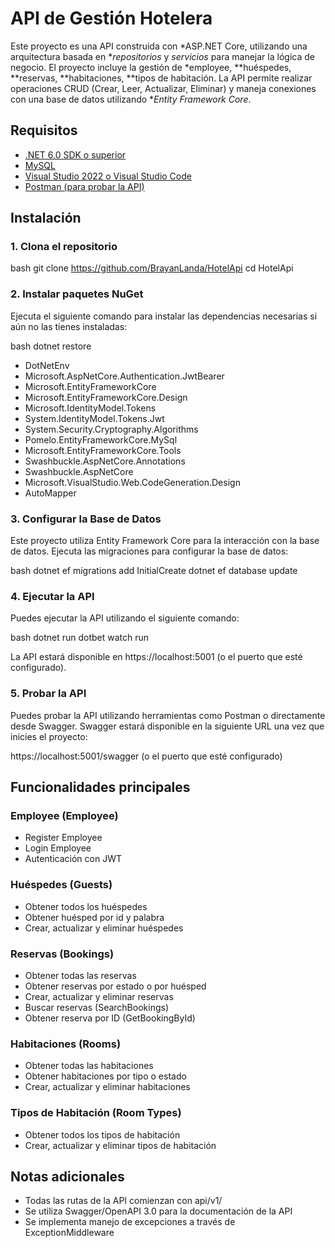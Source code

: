 # API de Gestión Hotelera

Este proyecto es una API construida con *ASP.NET Core, utilizando una arquitectura basada en **repositorios* y *servicios* para manejar la lógica de negocio. El proyecto incluye la gestión de *employee, **huéspedes, **reservas, **habitaciones, **tipos de habitación. La API permite realizar operaciones CRUD (Crear, Leer, Actualizar, Eliminar) y maneja conexiones con una base de datos utilizando **Entity Framework Core*.

## Requisitos

- [.NET 6.0 SDK o superior](https://dotnet.microsoft.com/download/dotnet/6.0)
- [MySQL](https://www.mysql.com/downloads/)
- [Visual Studio 2022 o Visual Studio Code](https://visualstudio.microsoft.com/)
- [Postman (para probar la API)](https://www.postman.com/)

## Instalación

### 1. Clona el repositorio

bash
git clone https://github.com/BrayanLanda/HotelApi
cd HotelApi 


### 2. Instalar paquetes NuGet
Ejecuta el siguiente comando para instalar las dependencias necesarias si aún no las tienes instaladas:

bash
dotnet restore


- DotNetEnv
- Microsoft.AspNetCore.Authentication.JwtBearer
- Microsoft.EntityFrameworkCore
- Microsoft.EntityFrameworkCore.Design
- Microsoft.IdentityModel.Tokens
- System.IdentityModel.Tokens.Jwt
- System.Security.Cryptography.Algorithms
- Pomelo.EntityFrameworkCore.MySql
- Microsoft.EntityFrameworkCore.Tools
- Swashbuckle.AspNetCore.Annotations
- Swashbuckle.AspNetCore
- Microsoft.VisualStudio.Web.CodeGeneration.Design
- AutoMapper

### 3. Configurar la Base de Datos
Este proyecto utiliza Entity Framework Core para la interacción con la base de datos. Ejecuta las migraciones para configurar la base de datos:

bash
dotnet ef migrations add InitialCreate
dotnet ef database update


### 4. Ejecutar la API
Puedes ejecutar la API utilizando el siguiente comando:

bash
dotnet run 
dotbet watch run


La API estará disponible en https://localhost:5001 (o el puerto que esté configurado).

### 5. Probar la API
Puedes probar la API utilizando herramientas como Postman o directamente desde Swagger. Swagger estará disponible en la siguiente URL una vez que inicies el proyecto:

https://localhost:5001/swagger (o el puerto que esté configurado)

## Funcionalidades principales

### Employee (Employee)
- Register Employee
- Login Employee
- Autenticación con JWT

### Huéspedes (Guests)
- Obtener todos los huéspedes
- Obtener huésped por id y palabra 
- Crear, actualizar y eliminar huéspedes

### Reservas (Bookings)
- Obtener todas las reservas
- Obtener reservas por estado o por huésped
- Crear, actualizar y eliminar reservas
- Buscar reservas (SearchBookings)
- Obtener reserva por ID (GetBookingById)

### Habitaciones (Rooms)
- Obtener todas las habitaciones
- Obtener habitaciones por tipo o estado
- Crear, actualizar y eliminar habitaciones

### Tipos de Habitación (Room Types)
- Obtener todos los tipos de habitación
- Crear, actualizar y eliminar tipos de habitación

## Notas adicionales
- Todas las rutas de la API comienzan con api/v1/
- Se utiliza Swagger/OpenAPI 3.0 para la documentación de la API
- Se implementa manejo de excepciones a través de ExceptionMiddleware
